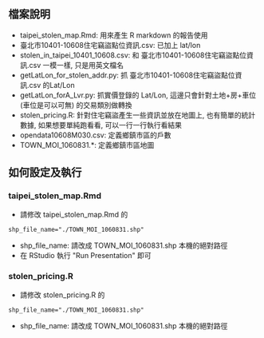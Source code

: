 ## 檔案說明
- taipei_stolen_map.Rmd: 用來產生 R markdown 的報告使用
- 臺北市10401-10608住宅竊盜點位資訊.csv: 已加上 lat/lon
- stolen_in_taipei_10401_10608.csv: 和  臺北市10401-10608住宅竊盜點位資訊.csv 一模一樣, 只是用英文檔名
- getLatLon_for_stolen_addr.py: 抓 臺北市10401-10608住宅竊盜點位資訊.csv 的Lat/Lon
- getLatLon_forA_Lvr.py: 抓實價登錄的 Lat/Lon, 這邊只會針對土地+房+車位(車位是可以可無) 的交易類別做轉換
- stolen_pricing.R: 針對住宅竊盜產生一些資訊並放在地圖上, 也有簡單的統計數據, 如果想要單純跑看看, 可以一行一行執行看結果
- opendata10608M030.csv: 定義鄉鎮市區的戶數
- TOWN_MOI_1060831.*: 定義鄉鎮市區地圖

## 如何設定及執行
### taipei_stolen_map.Rmd
- 請修改 taipei_stolen_map.Rmd 的

```
shp_file_name="./TOWN_MOI_1060831.shp"
```
- shp_file_name: 請改成 TOWN_MOI_1060831.shp 本機的絕對路徑
- 在 RStudio 執行 "Run Presentation" 即可

### stolen_pricing.R
- 請修改 stolen_pricing.R 的

```
shp_file_name="./TOWN_MOI_1060831.shp"
```
- shp_file_name: 請改成 TOWN_MOI_1060831.shp 本機的絕對路徑
